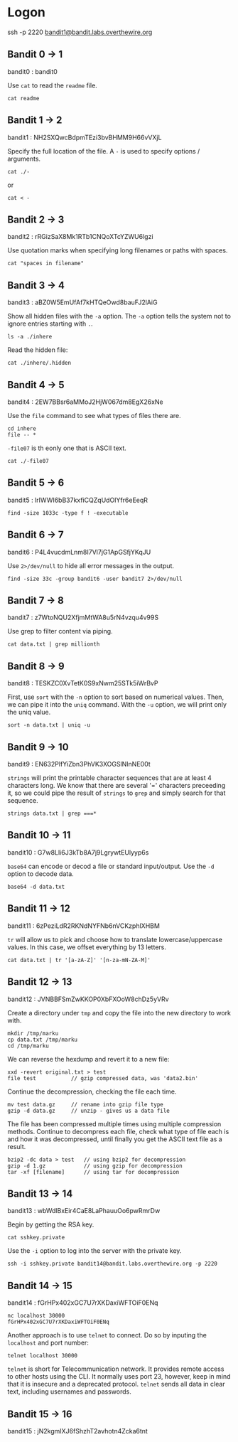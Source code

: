 # Logon
ssh -p 2220 bandit1@bandit.labs.overthewire.org

## Bandit 0 -> 1

bandit0 : bandit0

Use ```cat``` to read the ```readme``` file.

    cat readme

## Bandit 1 -> 2

bandit1 : NH2SXQwcBdpmTEzi3bvBHMM9H66vVXjL

Specify the full location of the file. A ```-``` is used to specify options / arguments.

    cat ./-
or

    cat < -

## Bandit 2 -> 3

bandit2 : rRGizSaX8Mk1RTb1CNQoXTcYZWU6lgzi

Use quotation marks when specifying long filenames or paths with spaces. 

    cat "spaces in filename"

## Bandit 3 -> 4

bandit3 : aBZ0W5EmUfAf7kHTQeOwd8bauFJ2lAiG

Show all hidden files with the ```-a``` option. The ```-a``` option tells the system not to ignore entries starting with ```.```.

    ls -a ./inhere

Read the hidden file:

    cat ./inhere/.hidden

## Bandit 4 -> 5

bandit4 : 2EW7BBsr6aMMoJ2HjW067dm8EgX26xNe

Use the ```file``` command to see what types of files there are. 

    cd inhere
    file -- *

```-file07``` is th eonly one that is ASCII text. 

    cat ./-file07

## Bandit 5 -> 6

bandit5 : lrIWWI6bB37kxfiCQZqUdOIYfr6eEeqR

    find -size 1033c -type f ! -executable

## Bandit 6 -> 7

bandit6 : P4L4vucdmLnm8I7Vl7jG1ApGSfjYKqJU

Use ```2>/dev/null``` to hide all error messages in the output. 

    find -size 33c -group bandit6 -user bandit7 2>/dev/null

## Bandit 7 -> 8

bandit7 : z7WtoNQU2XfjmMtWA8u5rN4vzqu4v99S

Use grep to filter content via piping.

    cat data.txt | grep millionth

## Bandit 8 -> 9

bandit8 : TESKZC0XvTetK0S9xNwm25STk5iWrBvP

First, use ```sort``` with the ```-n``` option to sort based on numerical values. Then, we can pipe it into the ```uniq``` command. With the ```-u``` option, we will print only the uniq value.

    sort -n data.txt | uniq -u

## Bandit 9 -> 10

bandit9 : EN632PlfYiZbn3PhVK3XOGSlNInNE00t

```strings``` will print the printable character sequences that are at least 4 characters long. We know that there are several '=' characters preceeding it, so we could pipe the result of ```strings``` to ```grep``` and simply search for that sequence. 

    strings data.txt | grep ===*

## Bandit 10 -> 11

bandit10 : G7w8LIi6J3kTb8A7j9LgrywtEUlyyp6s

```base64``` can encode or decod a file or standard input/output. Use the ```-d``` option to decode data. 

    base64 -d data.txt

## Bandit 11 -> 12

bandit11 : 6zPeziLdR2RKNdNYFNb6nVCKzphlXHBM

```tr``` will allow us to pick and choose how to translate lowercase/uppercase values. In this case, we offset everything by 13 letters. 

    cat data.txt | tr '[a-zA-Z]' '[n-za-mN-ZA-M]'

## Bandit 12 -> 13

bandit12 : JVNBBFSmZwKKOP0XbFXOoW8chDz5yVRv

Create a directory under ```tmp``` and copy the file into the new directory to work with. 

    mkdir /tmp/marku
    cp data.txt /tmp/marku
    cd /tmp/marku

We can reverse the hexdump and revert it to a new file:

    xxd -revert original.txt > test
    file test           // gzip compressed data, was 'data2.bin'

Continue the decompression, checking the file each time.

    mv test data.gz     // rename into gzip file type
    gzip -d data.gz     // unzip - gives us a data file

The file has been compressed multiple times using multiple compression methods. Continue to decompress each file, check what type of file each is and how it was decompressed, until finally you get the ASCII text file as a result. 

    bzip2 -dc data > test   // using bzip2 for decompression
    gzip -d 1.gz            // using gzip for decompression
    tar -xf [filename]      // using tar for decompression


## Bandit 13 -> 14

bandit13 : wbWdlBxEir4CaE8LaPhauuOo6pwRmrDw

Begin by getting the RSA key.

    cat sshkey.private

Use the ```-i``` option to log into the server with the private key.

    ssh -i sshkey.private bandit14@bandit.labs.overthewire.org -p 2220

## Bandit 14 -> 15

bandit14 : fGrHPx402xGC7U7rXKDaxiWFTOiF0ENq

    nc localhost 30000
    fGrHPx402xGC7U7rXKDaxiWFTOiF0ENq

Another approach is to use ```telnet``` to connect. Do so by inputing the ```localhost``` and port number:

    telnet localhost 30000

```telnet``` is short for Telecommunication network. It provides remote access to other hosts using the CLI. It normally uses port 23, however, keep in mind that it is insecure and a deprecated protocol. ```telnet``` sends all data in clear text, including usernames and passwords. 

## Bandit 15 -> 16

bandit15 : jN2kgmIXJ6fShzhT2avhotn4Zcka6tnt